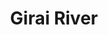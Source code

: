 ---
title: "Girai River"
title_bn: "গিরাই নদী"
description: "The stream which comes out from Chatiya Beel, lakharganj and Naodanga Khuthi of Kurigram Sadar Upazilla, meets with Chota Dhani river."
---